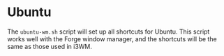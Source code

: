 # Ubuntu

The `ubuntu-wm.sh` script will set up all shortcuts for Ubuntu. This script works well with the Forge window manager, and the shortcuts will be the same as those used in i3WM.